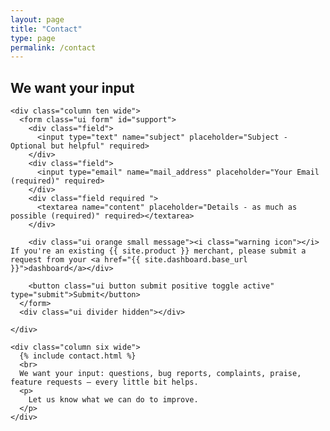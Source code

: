 ```yaml
---
layout: page
title: "Contact"
type: page
permalink: /contact
---
```


<div class="ui container text segment support pegke">
  <h2>We want your input</h2>

  <div class="ui grid stackable">


    <div class="column ten wide">
      <form class="ui form" id="support">
        <div class="field">
          <input type="text" name="subject" placeholder="Subject - Optional but helpful" required>
        </div>
        <div class="field">
          <input type="email" name="mail_address" placeholder="Your Email (required)" required>
        </div>
        <div class="field required ">
          <textarea name="content" placeholder="Details - as much as possible (required)" required></textarea>
        </div>

        <div class="ui orange small message"><i class="warning icon"></i> If you're an existing {{ site.product }} merchant, please submit a request from your <a href="{{ site.dashboard.base_url }}">dashboard</a></div>

        <button class="ui button submit positive toggle active" type="submit">Submit</button>
      </form>
      <div class="ui divider hidden"></div>

    </div>

    <div class="column six wide">
      {% include contact.html %}
      <br>
      We want your input: questions, bug reports, complaints, praise, feature requests – every little bit helps.
      <p>
        Let us know what we can do to improve.
      </p>
    </div>

  </div>
</div>

